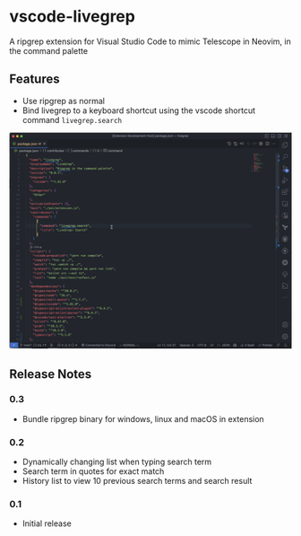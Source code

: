 # vscode-livegrep
A ripgrep extension for Visual Studio Code to mimic Telescope in Neovim, in the command palette

## Features

- Use ripgrep as normal
- Bind livegrep to a keyboard shortcut using the vscode shortcut command `livegrep.search`

![screenshot](https://github.com/abayomi185/vscode-livegrep/blob/main/docs/animation.gif?raw=true)

## Release Notes

### 0.3
- Bundle ripgrep binary for windows, linux and macOS in extension

### 0.2
- Dynamically changing list when typing search term
- Search term in quotes for exact match
- History list to view 10 previous search terms and search result
  
### 0.1
- Initial release
